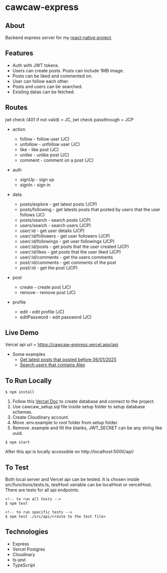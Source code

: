 # cawcaw-express

## About

Backend express server for my [react-native project](https://github.com/ensarkr/cawcaw-react-native).

## Features

- Auth with JWT tokens.
- Users can create posts. Posts can include 1MB image.
- Posts can be liked and commented on.
- User can follow each other.
- Posts and users can be searched.
- Existing datas can be fetched.

## Routes

jwt check (401 if not valid) = JC,
jwt check passthrough = JCP

- action

  - follow - follow user (JC)
  - unfollow - unfollow user (JC)
  - like - like post (JC)
  - unlike - unlike post (JC)
  - comment - comment on a post (JC)

- auth

  - signUp - sign up
  - signIn - sign in

- data

  - posts/explore - get latest posts (JCP)
  - posts/following - get latests posts that posted by users that the user follows (JC)
  - posts/search - search posts (JCP)
  - users/search - search users (JCP)
  - user/:id - get user details (JCP)
  - user/:id/followers - get user followers (JCP)
  - user/:id/followings - get user followings (JCP)
  - user/:id/posts - get posts that the user created (JCP)
  - user/:id/likes - get posts that the user liked (JCP)
  - user/:id/comments - get the users comments
  - post/:id/comments - get comments of the post
  - post/:id - get the post (JCP)

- post

  - create - create post (JC)
  - remove - remove post (JC)

- profile

  - edit - edit profile (JC)
  - editPassword - edit password (JC)

## Live Demo

Vercel api url = https://cawcaw-express.vercel.app/api

- Some examples
  - [Get latest posts that posted before 06/01/2025](https://cawcaw-express.vercel.app/api/data/posts/explore?endDate=Sat%20Jan%2006%202025%2001%3A35%3A15%20GMT%2B0300%20(GMT%2B03%3A00)&page=0)
  - [Search users that contains Alex](https://cawcaw-express.vercel.app/api/data/users/search?endDate=Sat%20Jan%2006%202025%2001%3A35%3A15%20GMT%2B0300%20(GMT%2B03%3A00)&searchQuery=Alex&page=0)

## To Run Locally

```
$ npm install
```

1. Follow this [Vercel Doc](https://vercel.com/docs/storage/vercel-postgres/quickstart) to create database and connect to the project.
2. Use cawcaw_setup.sql file inside setup folder to setup database schemas.
3. Create Cloudinary account.
4. Move .env.example to root folder from setup folder.
5. Remove .example and fill the blanks, JWT_SECRET can be any string like uuid.

```
$ npm start
```

After this api is locally accessible on http://localhost:5000/api/

## To Test

Both local server and Vercel api can be tested.
It is chosen inside src/functions/tests.ts, testHost variable can be localHost or vercelHost.
There are tests for all api endpoints.

```
<!-- to run all tests -->
$ npm test

<!-- to run specific tests -->
$ npm test ./src/api/<route to the test file>
```

## Technologies

- Express
- Vercel Postgres
- Cloudinary
- ts-jest
- TypeScript
